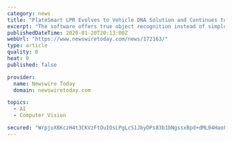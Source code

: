 ```yaml
---
category: news
title: "PlateSmart LPR Evolves to Vehicle DNA Solution and Continues to Help Secure the Film Industry via Vehicle Recognition"
excerpt: "The software offers true object recognition instead of simple optical character recognition (OCR), which allows it to read the plate as well as the state jurisdiction and vehicle make. PlateSmart has earned multiple industry awards for excellence in ..."
publishedDateTime: 2020-01-20T20:13:00Z
webUrl: "https://www.newswiretoday.com/news/172163/"
type: article
quality: 0
heat: 0
published: false

provider:
  name: Newswire Today
  domain: newswiretoday.com

topics:
  - AI
  - Computer Vision

secured: "WrpjuX8KczH4t3CKVzFtOuIOsLPgLcS1JbyDPs83b1bNgssxBpd+dML04HaoFFbKwfqFliljpehAF2Vb9tLpY5xLQDXmzFB60MycgzdTnUaYQr4yN+jtB9WnwpHpehNZXwBDk0cbYUSd44QZOlq3zVB80eMBZcwQJm7p5fHH6xftPl4HdPtzxksq26rnPoo8WmDhvGaLouItChoZwfJqv5pdz/nUmpYMPsxnyuYzIl1zCFXc8y1HYnpk55Qjk8504EBTAB8YUgQa1+4UgqUbiKQIJHwiz/xSTRw0SJDhInfexzVWvw5ZjegDTF9JFSiK;UDo4NHudI2jZMsjDeRBI9Q=="
---
```


